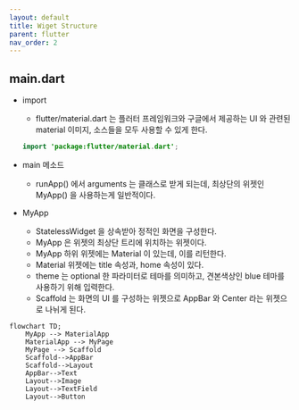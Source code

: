 ```yaml
---
layout: default
title: Wiget Structure
parent: flutter
nav_order: 2
---
```


## main.dart
- import 
	- flutter/material.dart 는 플러터 프레임워크와 구글에서 제공하는 UI 와 관련된 material 이미지, 소스들을 모두 사용할 수 있게 한다.
	```java
	import 'package:flutter/material.dart';
    ```

- main 메소드
	- runApp() 에서 arguments 는 클래스로 받게 되는데, 최상단의 위젯인 MyApp() 을 사용하는게 일반적이다.

- MyApp 
	- StatelessWidget 을 상속받아 정적인 화면을 구성한다.
	- MyApp 은 위젯의 최상단 트리에 위치하는 위젯이다.
	- MyApp 하위 위젯에는 Material 이 있는데, 이를 리턴한다.
	- Material 위젯에는 title 속성과, home 속성이 있다. 
	- theme 는 optional 한 파라미터로 테마를 의미하고, 견본색상인 blue 테마를 사용하기 위해 입력한다. 
	- Scaffold 는 화면의  UI 를 구성하는 위젯으로 AppBar 와 Center 라는 위젯으로 나뉘게 된다. 

```mermaid
flowchart TD;
	MyApp --> MaterialApp
	MaterialApp --> MyPage
	MyPage --> Scaffold
	Scaffold-->AppBar
	Scaffold-->Layout
	AppBar-->Text
	Layout-->Image
	Layout-->TextField
	Layout-->Button
```

